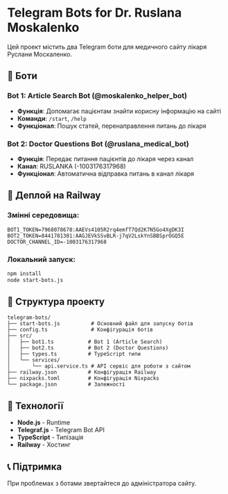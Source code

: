 # Telegram Bots for Dr. Ruslana Moskalenko

Цей проект містить два Telegram боти для медичного сайту лікаря Руслани Москаленко.

## 🤖 Боти

### Bot 1: Article Search Bot (@moskalenko_helper_bot)
- **Функція**: Допомагає пацієнтам знайти корисну інформацію на сайті
- **Команди**: `/start`, `/help`
- **Функціонал**: Пошук статей, перенаправлення питань до лікаря

### Bot 2: Doctor Questions Bot (@ruslana_medical_bot)
- **Функція**: Передає питання пацієнтів до лікаря через канал
- **Канал**: RUSLANKA (-1003176317968)
- **Функціонал**: Автоматична відправка питань в канал лікаря

## 🚀 Деплой на Railway

### Змінні середовища:
```
BOT1_TOKEN=7968078678:AAEVs4105R2rq4emfT7Qd2K7N5Go4XgDK3I
BOT2_TOKEN=8441781301:AAGJEVkSSvBLR-j7qV2LskYnSBBSprOGQ5E
DOCTOR_CHANNEL_ID=-1003176317968
```

### Локальний запуск:
```bash
npm install
node start-bots.js
```

## 📁 Структура проекту

```
telegram-bots/
├── start-bots.js          # Основний файл для запуску ботів
├── config.ts              # Конфігурація ботів
├── src/
│   ├── bot1.ts           # Bot 1 (Article Search)
│   ├── bot2.ts           # Bot 2 (Doctor Questions)
│   ├── types.ts          # TypeScript типи
│   └── services/
│       └── api.service.ts # API сервіс для роботи з сайтом
├── railway.json          # Конфігурація Railway
├── nixpacks.toml         # Конфігурація Nixpacks
└── package.json          # Залежності
```

## 🔧 Технології

- **Node.js** - Runtime
- **Telegraf.js** - Telegram Bot API
- **TypeScript** - Типізація
- **Railway** - Хостинг

## 📞 Підтримка

При проблемах з ботами звертайтеся до адміністратора сайту.